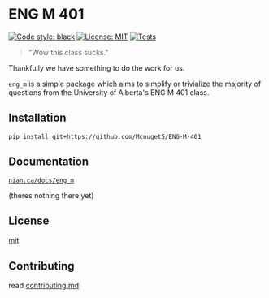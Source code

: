 # ENG M 401

[![Code style: black](https://img.shields.io/badge/code%20style-black-000000.svg)](https://github.com/psf/black)
[![License: MIT](https://img.shields.io/badge/license-MIT-green)](./LICENSE)
[![Tests](https://github.com/Mcnuget5/ENG-M-401/actions/workflows/main.yaml/badge.svg?branch=main)](https://github.com/Mcnuget5/ENG-M-401/actions)

> "Wow this class sucks." 

Thankfully we have something to do the work for us.

`eng_m` is a simple package which aims to simplify or trivialize the majority of questions from the University of Alberta's ENG M 401 class.

## Installation

`pip install git+https://github.com/Mcnuget5/ENG-M-401`

## Documentation

[`nian.ca/docs/eng_m`](https://nian.ca/docs/eng_m)

(theres nothing there yet)
## License

[mit](./LICENSE)

## Contributing

read [contributing.md](./contributing.md)
